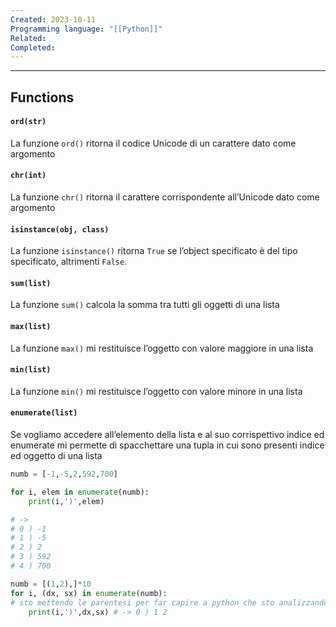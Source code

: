 ```yaml
---
Created: 2023-10-11
Programming language: "[[Python]]"
Related: 
Completed:
---
```

---
## Functions
#### `ord(str)`
La funzione `ord()` ritorna il codice Unicode di un carattere dato come argomento

#### `chr(int)`
La funzione `chr()` ritorna il carattere corrispondente all’Unicode dato come argomento

#### `isinstance(obj, class)`
La funzione `isinstance()` ritorna `True` se l’object specificato è del tipo specificato, altrimenti `False`.

#### `sum(list)`
La funzione `sum()` calcola la somma tra tutti gli oggetti di una lista

#### `max(list)`
La funzione `max()` mi restituisce l’oggetto con valore maggiore in una lista

#### `min(list)`
La funzione `min()` mi restituisce l’oggetto con valore minore in una lista

#### `enumerate(list)`
Se vogliamo accedere all’elemento della lista e al suo corrispettivo indice ed enumerate mi permette di spacchettare una tupla in cui sono presenti indice ed oggetto di una lista

```python
numb = [-1,-5,2,592,700]

for i, elem in enumerate(numb):
	print(i,')',elem)

# ->
# 0 ) -1
# 1 ) -5
# 2 ) 2
# 3 ) 592
# 4 ) 700

numb = [(1,2),]*10
for i, (dx, sx) in enumerate(numb):
# sto mettendo le parentesi per far capire a python che sto analizzando una tupla
	print(i,')',dx,sx) # -> 0 ) 1 2
```

